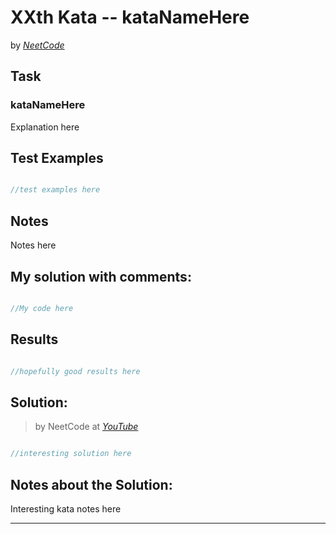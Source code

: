 # XXth Kata -- kataNameHere

by *[NeetCode](LINKHERE)*


## Task

### kataNameHere

Explanation here



## Test Examples

```js

//test examples here

```


## Notes

Notes here

## My solution with comments:

```js

//My code here

```


## Results

```js

//hopefully good results here

```

## Solution:
> by NeetCode at *[YouTube](LINKHERE)*

```js

//interesting solution here

```

## Notes about the Solution:

Interesting kata notes here


---